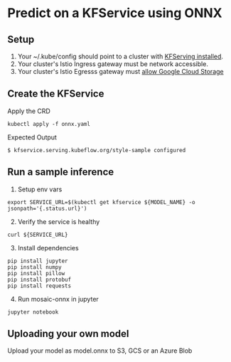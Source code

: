 
# Predict on a KFService using ONNX
## Setup
1. Your ~/.kube/config should point to a cluster with [KFServing installed](https://github.com/kubeflow/kfserving/blob/master/docs/DEVELOPER_GUIDE.md#deploy-kfserving).
2. Your cluster's Istio Ingress gateway must be network accessible.
3. Your cluster's Istio Egresss gateway must [allow Google Cloud Storage](https://knative.dev/docs/serving/outbound-network-access/)

## Create the KFService
Apply the CRD
```
kubectl apply -f onnx.yaml 
```

Expected Output
```
$ kfservice.serving.kubeflow.org/style-sample configured
```

## Run a sample inference
1. Setup env vars
```
export SERVICE_URL=$(kubectl get kfservice ${MODEL_NAME} -o jsonpath='{.status.url}')
```
2. Verify the service is healthy
```
curl ${SERVICE_URL}
```
3. Install dependencies
```
pip install jupyter
pip install numpy
pip install pillow
pip install protobuf
pip install requests
```
4. Run mosaic-onnx in jupyter
```
jupyter notebook
```

## Uploading your own model
Upload your model as model.onnx to S3, GCS or an Azure Blob